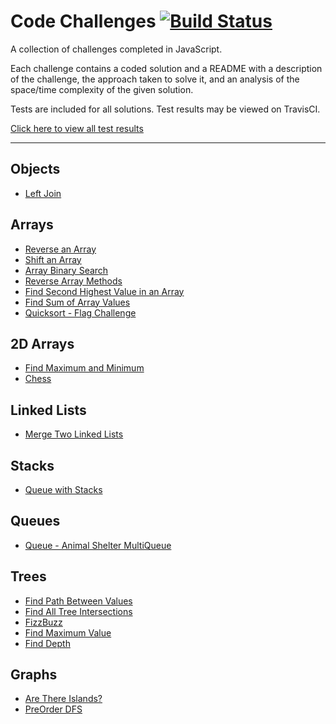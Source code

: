 # Code Challenges         [![Build Status](https://travis-ci.com/kozlowskicd/code-challenges.svg?branch=master)](https://travis-ci.com/kozlowskicd/code-challenges)
A collection of challenges completed in JavaScript.

Each challenge contains a coded solution and a README with a description of the challenge, the approach taken to solve it, and an analysis of the space/time complexity of the given solution.

Tests are included for all solutions.  Test results may be viewed on TravisCI.

[Click here to view all test results](https://travis-ci.com/kozlowskicd/code-challenges)

<hr>

## Objects

* [Left Join](./challenges/left-join/README.md)

## Arrays

* [Reverse an Array](./challenges/array-reverse/README.md)
* [Shift an Array](./challenges/array-shift/README.md)
* [Array Binary Search](./challenges/array-binary-search/README.md)
* [Reverse Array Methods](./challenges/array-challenges/README.md)
* [Find Second Highest Value in an Array](./challenges/find-second-highest/README.md)
* [Find Sum of Array Values](./challenges/find-sum-value/README.md)
* [Quicksort - Flag Challenge](./challenges/flag-challenge/README.md)

## 2D Arrays

* [Find Maximum and Minimum](./challenges/2d-array-challenge/README.md)
* [Chess](./challenges/chess/README.md)

## Linked Lists

* [Merge Two Linked Lists](./challenges/llMerge/README.md)

## Stacks

* [Queue with Stacks](./challenges/queue-with-stacks/README.md)

## Queues

* [Queue - Animal Shelter MultiQueue](./challenges/animal-shelter/README.md)

## Trees

* [Find Path Between Values](./challenges/find-path/README.md)
* [Find All Tree Intersections](./challenges/tree-intersections/README.md)
* [FizzBuzz](./challenges/fizzbuzz/README.md)
* [Find Maximum Value](./challenges/find-max/README.md)
* [Find Depth](./challenges/find-depth/README.md)

## Graphs

* [Are There Islands?](./challenges/are-there-islands/README.md)
* [PreOrder DFS](./challenges/preorder-dfs/README.md)
